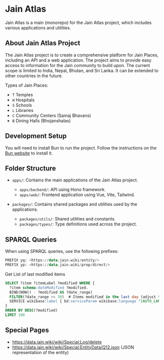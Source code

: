 # Jain Atlas
Jain Atlas is a main (monorepo) for the Jain Atlas project, which includes various applications and utilities.

## About Jain Atlas Project
The Jain Atlas project is to create a comprehensive platform for Jain Places, including an API and a web application. The project aims to provide easy access to information for the Jain community to build upon.
The current scope is limited to India, Nepal, Bhutan, and Sri Lanka. It can be extended to other countries in the future.

Types of Jain Places:
- `T` Temples
- `H` Hospitals
- `S` Schools
- `L` Libraries
- `C` Community Centers (Samaj Bhavans)
- `B` Dining Halls (Bhojanshalas)


## Development Setup

You will need to install Bun to run the project. Follow the instructions on the [Bun website](https://bun.sh/docs/installation) to install it.

## Folder Structure
- `apps/`: Contains the main applications of the Jain Atlas project.
  - `apps/backend/`: API using Hono framework.
  - `apps/web/`: Frontend application using Vue, Vite, Tailwind.

- `packages/`: Contains shared packages and utilities used by the applications.
  - `packages/utils/`: Shared utilities and constants.
  - `packages/types/`: Type definitions used across the project.

## SPARQL Queries
When using SPARQL queries, use the following prefixes:
```sql
PREFIX yq: <https://data.jain.wiki/entity/>
PREFIX yp: <https://data.jain.wiki/prop/direct/>

```

Get List of last modified items
```sql
SELECT ?item ?itemLabel ?modified WHERE {
  ?item schema:dateModified ?modified.
  BIND(NOW() - ?modified AS ?date_range)
  FILTER(?date_range <= 30)  # Items modified in the last day (adjust to <=7 for a week, etc.)
  SERVICE wikibase:label { bd:serviceParam wikibase:language "[AUTO_LANGUAGE],mul,en". }
}
ORDER BY DESC(?modified)
LIMIT 100
```

## Special Pages

- https://data.jain.wiki/wiki/Special:Log/delete
- https://data.jain.wiki/wiki/Special:EntityData/Q12.json (JSON representation of the entity)
